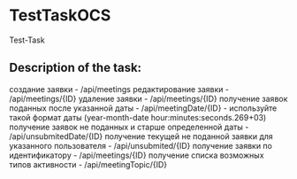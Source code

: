 # TestTaskOCS
Test-Task 
## Description of the task:
создание заявки - /api/meetings
редактирование заявки - /api/meetings/{ID}
удаление заявки - /api/meetings/{ID}
получение заявок поданных после указанной даты - /api/meetingDate/{ID} - используйте такой формат даты (year-month-date hour:minutes:seconds.269+03)
получение заявок не поданных и старше определенной даты - /api/unsubmitedDate/{ID}
получение текущей не поданной заявки для указанного пользователя - /api/unsubmited/{ID}
получение заявки по идентификатору - /api/meetings/{ID}
получение списка возможных типов активности - /api/meetingTopic/{ID}
